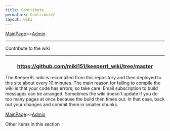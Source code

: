 ```yaml
---
title: Contribute
permalink: Contribute/
layout: wiki
---
```


[MainPage](/keeperrl_wiki/ "wikilink")>>[Admin](/keeperrl_wiki/Admin "wikilink")

<hr>
Contribute to the wiki
<hr>

<h3 align="center">
<a href="https://github.com/miki151/keeperrl_wiki/tree/master)" class="uri"> https://github.com/miki151/keeperrl_wiki/tree/master</a><br/>
</h3>

The KeeperRL wiki is recompiled from this repository and then deployed to this site about every 10 minutes. 
The main reason for failing to compile the wiki is that your code has errors, so take care. Email subscription to build messages can be arranged.
Sometimes the wiki doesn't update if you do too many pages at once because the build then times out. In that case, back out your changes and commit them in smaller chunks.

[MainPage](/keeperrl_wiki/ "wikilink")>>[Admin](/keeperrl_wiki/Admin "wikilink")

Other items in this section
